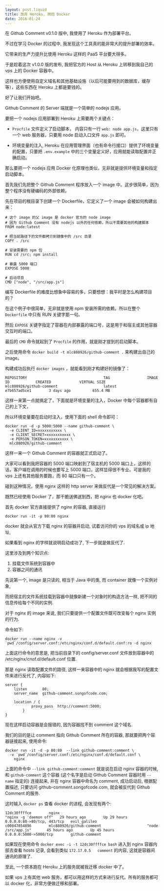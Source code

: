 ```yaml
---
layout: post.liquid
title: 放弃 Heroku, 拥抱 Docker
date: 2016-01-24
---
```


在 Github Comment v0.1.0 版中, 我使用了 Heroku 作为部署平台。

不过在学习 Docker 的过程中, 我发现这个工具真的能非常大的提升部署的效率。

它带来的生产力提升比使用 Heroku 这样的 PaaS 平台要大得多。

于是趁着这次 v1.0.0 版的发布, 我把官方的 Host 从 Heroku 上转移到我自己的 vps 上的 Docker 容器中。

这样也方便使用自定义域名和其他基础设施（以后可能要用到的数据库，缓存等），这些东西在 Heroku 上都是要钱的。

好了让我们开始吧。

Github Comment 的 Server 端就是一个简单的 nodejs 应用。

要把一个 nodejs 应用部署到 Heroku 上需要两个关键点：

- `Procfile` 文件定义了启动脚本， 内容只有一行 `web: node app.js`，这里只有一个 web 服务器，只要用 node 启动入口文件 `app.js` 即可。

- 环境变量的注入, Heroku 在应用管理界面（也有命令行接口）提供了环境变量的配置，只要把 `.env.example` 中的三个变量定义好，应用就能读取配置并正确启动。

那么要把一个 nodejs 应用 Docker 化原理也类似，无非就是提供环境变量和指定启动脚本。

首先我们先把整个 Github Comment 程序放入一个 image 中。这步很简单，因为整个程序没有硬编码的外部依赖。

先在项目的根目录下创建一个 Dockerfile，它定义了一个 image 会被如何构建出来：

    # 这个 image 的父 image 是 docker 官方的 node image
    # 因为 Github Comment 没有 nodejs 以外的任何依赖，所以不需要其他的构建脚本
    FROM node:latest

    # 把当前路径下的文件都拷贝到镜像中的 /src 目录
    COPY . /src

    # 安装需要的 npm 包
    RUN cd /src; npm install

    # 暴露 5000 端口
    EXPOSE 5000

    # 启动项目
    CMD ["node", "/src/app.js"]

编写 Dockerfile 的难度比想象中容易的多，只要想想：我平时是怎么构建项目的？

在这个例子中很简单，无非就是使用 npm 安装所需的依赖。所以在整个 `Dockerfile` 中只有 RUN 关键字那一句。

然后 `EXPOSE` 关键字指定了容器在内部暴露的端口号，这是用于和宿主或其他容器交互时的端口。

最后的 `CMD` 命令就起到了 `Procfile` 的作用，就是刚才提到的启动脚本。

之后使用命令 `docker build -t mlc880926/github-comment .` 来构建出自己的 image。

构建成功后执行 `docker images` ，就能看到刚才构建好的镜像了：

    REPOSITORY                                   TAG                 IMAGE ID            CREATED             VIRTUAL SIZE
    mlc880926/github-comment                     latest              e7b657ad5ce1        3 days ago          655.4 MB

这样一来第一点就搞定了，下面就是环境变量的注入，Docker 中每个容器都有自己的上下文，

所以环境变量要在启动时注入，使用下面的 shell 命令即可：

    docker run -d -p 5000:5000 --name github-comment \
      -e CLIENT_ID=xxxxxxxxxxx \
      -e CLIENT_SECRET=xxxxxxxxxxx \
      -e PERSON_TOKEN=xxxxxxxxxxx \
      mlc880926/github-comment

这样一来一个 Github Comment 的容器就正式启动了。

大家可以看到我把容器的 5000 端口映射到了宿主机的 5000 端口上，这样的话，客户端在调用的时候也要写上 5000 端口，这样显得很不专业。可是我的 vps 上还有其他服务要跑，而 80 端口只有一个。

碰到这种情况，使用 nginx 这样的 http server 来做反代是一个常见的解决方案。

既然已经使用 Docker 了，那干脆送佛送到西，把 nginx 也 docker 化吧。

首先 docker 官方直接提供了 nginx 的容器, 直接运行

    docker run -it -p 80:80 nginx

docker 就会从官方下载 nginx 的容器并启动, 试着访问你的 vps 的域名或 ip 地址,

如果看到 nginx 的字样就说明启动成功了, 下一步就是做反代了.

这里涉及到两个知识点:

1. 挂载文件系统到容器中
2. 容器之间的通讯

先说第一个, image 是只读的, 相当于 Java 中的类, 而 container 就像一个实例对象,

而把宿主的文件系统挂载到容器中就像新建一个对象时的构造方法一样, 把不同的信息传给每个不同的实例.

对于 nginx 的 image 来说, 我们只要提供一个配置文件既可改变每个 nginx 实例的行为.

命令如下:

    docker run --name nginx -v `pwd`/config/server.conf:/etc/nginx/conf.d/default.conf:ro -d nginx

上面这行命令的意思是, 把当前目录下的 config/server.conf 文件放到容器中的 /etc/nginx/cnof.d/default.conf 位置.

那是 nginx 读取配置文件的路径, 这样一来容器中的 nginx 就会根据我写的配置文件来进行反代了, 内容如下:

    server {
        listen       80;
        server_name  github-comment.songofcode.com;

    	location / {
            	proxy_pass  http://comment:5000;
            }
    }

现在这样启动容器是会报错的, 因为容器找不到 comment 这个域名.

我们的目的是让 comment 指向 Github Comment 所在的容器, 那就要把两个容器链接起来, 使用命令:

    docker run -it -d -p 80:80  --link github-comment:comment \
      -v `pwd`/config/server.conf:/etc/nginx/conf.d/default.conf \
        nginx

上面的命令中 `--link github-comment:comment` 就是说在启动 nginx 容器的时候,
和 `github-comment` 这个容器 (这个名字是启动 Github Comment 容器时用 `--name` 指定的) 连接起来, 并在 nginx 容器中命名为 comment, 成功启动后, 根据配置描述, 只要访问
github-comment.songofcode.com, 就会被反代到 Github Comment 的服务.

这时输入 `docker ps` 查看 docker 的进程, 会发现有两个:

    12dc30ffffce        nginx                                        "nginx -g 'daemon off"   29 hours ago        Up 29 hours         0.0.0.0:80->80/tcp, 443/tcp   evil_galileo
    c00847854896        mlc880926/github-comment                     "node /src/app.js"       45 hours ago        Up 45 hours         0.0.0.0:5000->5000/tcp        github-comment

如果现在使用命令 `docker exec -i -t 12dc30ffffce bash` 进入到 nginx 容器内部去查看 hosts 记录,
会看到类似 `172.17.0.5	comment` 的内容, 这就是容器间通讯的原理了.

至此, 一个原本跑在 Heroku 上的服务就被我迁移 docker 中了。

如果 vps 上有其他 web 服务，都可以用这样的方式来进行反代。所有的服务都可以 docker 化，非常方便做迁移和部署。


<div id="github-comments"></div>
<script src="https://cdn.rawgit.com/teddy-ma/github-comment/v1.0.1/client/github-comment.js"
  id="github-comment" data-username="teddy-ma"
  data-repo="github-comment" data-page-id="4">
</script>
